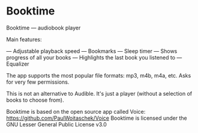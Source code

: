 # Booktime
Booktime — audiobook player


Main features:

— Adjustable playback speed
— Bookmarks
— Sleep timer
— Shows progress of all your books
— Highlights the last book you listened to
— Equalizer

The app supports the most popular file formats: mp3, m4b, m4a, etc. Asks for very few permissions.

This is not an alternative to Audible. It's just a player (without a selection of books to choose from).

Booktime is based on the open source app called Voice: https://github.com/PaulWoitaschek/Voice
Booktime is licensed under the GNU Lesser General Public License v3.0
